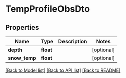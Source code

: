 # TempProfileObsDto

## Properties
Name | Type | Description | Notes
------------ | ------------- | ------------- | -------------
**depth** | **float** |  | [optional] 
**snow_temp** | **float** |  | [optional] 

[[Back to Model list]](../README.md#documentation-for-models) [[Back to API list]](../README.md#documentation-for-api-endpoints) [[Back to README]](../README.md)

